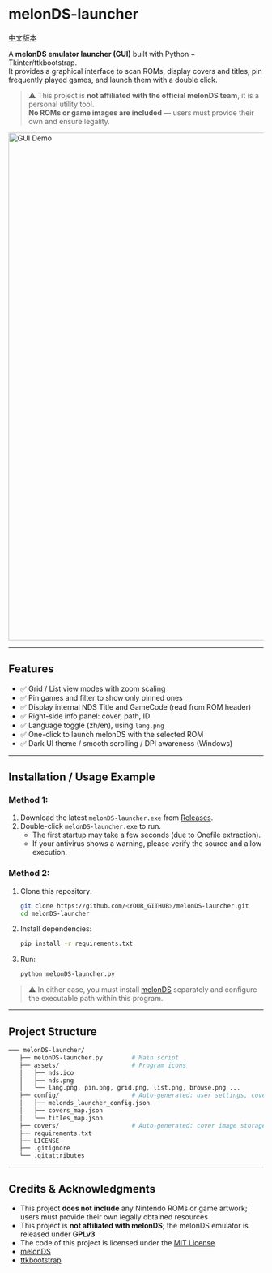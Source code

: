 # melonDS-launcher

[中文版本](./README_zh-TW.md)

A **melonDS emulator launcher (GUI)** built with Python + Tkinter/ttkbootstrap.  
It provides a graphical interface to scan ROMs, display covers and titles, pin frequently played games, and launch them with a double click.

> ⚠️ This project is **not affiliated with the official melonDS team**, it is a personal utility tool.  
> **No ROMs or game images are included** — users must provide their own and ensure legality.

<a href="images/demo.gif">
    <img src="images/demo.gif" width="1000" alt="GUI Demo">
</a>  

---

## Features
- ✅ Grid / List view modes with zoom scaling
- ✅ Pin games and filter to show only pinned ones
- ✅ Display internal NDS Title and GameCode (read from ROM header)
- ✅ Right-side info panel: cover, path, ID
- ✅ Language toggle (zh/en), using `lang.png`
- ✅ One-click to launch melonDS with the selected ROM
- ✅ Dark UI theme / smooth scrolling / DPI awareness (Windows)

---

## Installation / Usage Example

### Method 1:
1. Download the latest `melonDS-launcher.exe` from [Releases](https://github.com/<YOUR_GITHUB>/melonDS-launcher/releases).  
2. Double-click `melonDS-launcher.exe` to run.  
   - The first startup may take a few seconds (due to Onefile extraction).  
   - If your antivirus shows a warning, please verify the source and allow execution.  

### Method 2:
1. Clone this repository:
   ```bash
   git clone https://github.com/<YOUR_GITHUB>/melonDS-launcher.git
   cd melonDS-launcher
   ```

2. Install dependencies:
   ```bash
   pip install -r requirements.txt
   ```

3. Run:
   ```bash
   python melonDS-launcher.py
   ```

> ⚠️ In either case, you must install [melonDS](https://melonds.kuribo64.net/) separately and configure the executable path within this program.

---

## Project Structure
```bash
─── melonDS-launcher/
   ├── melonDS-launcher.py        # Main script
   ├── assets/                    # Program icons
   │   ├── nds.ico
   │   ├── nds.png
   │   └── lang.png, pin.png, grid.png, list.png, browse.png ...
   ├── config/                    # Auto-generated: user settings, cover/title mapping
   │   ├── melonds_launcher_config.json
   │   ├── covers_map.json
   │   └── titles_map.json
   ├── covers/                    # Auto-generated: cover image storage
   ├── requirements.txt
   ├── LICENSE
   ├── .gitignore
   └── .gitattributes
```

---

## Credits & Acknowledgments
- This project **does not include** any Nintendo ROMs or game artwork; users must provide their own legally obtained resources
- This project is **not affiliated with melonDS**; the melonDS emulator is released under **GPLv3**
- The code of this project is licensed under the [MIT License](./LICENSE)
- [melonDS](https://github.com/melonDS-emu/melonDS)
- [ttkbootstrap](https://ttkbootstrap.readthedocs.io/en/latest/)
